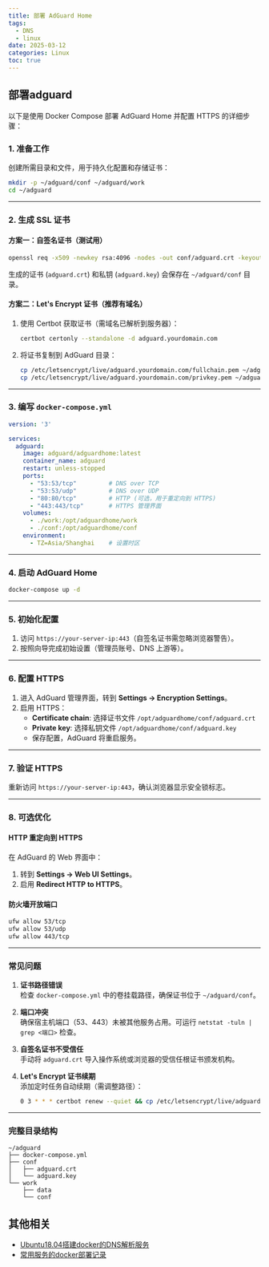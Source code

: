 ```yaml
---
title: 部署 AdGuard Home
tags:
  - DNS
  - linux
date: 2025-03-12
categories: Linux
toc: true
---
```

<!-- more -->

## 部署adguard

以下是使用 Docker Compose 部署 AdGuard Home 并配置 HTTPS 的详细步骤：

### **1. 准备工作**
创建所需目录和文件，用于持久化配置和存储证书：
```bash
mkdir -p ~/adguard/conf ~/adguard/work
cd ~/adguard
```

---

### **2. 生成 SSL 证书**
#### **方案一：自签名证书（测试用）**
```bash
openssl req -x509 -newkey rsa:4096 -nodes -out conf/adguard.crt -keyout conf/adguard.key -days 3650 -subj "/CN=adguard.home"
```
生成的证书 (`adguard.crt`) 和私钥 (`adguard.key`) 会保存在 `~/adguard/conf` 目录。

#### **方案二：Let's Encrypt 证书（推荐有域名）**
1. 使用 Certbot 获取证书（需域名已解析到服务器）：
   ```bash
   certbot certonly --standalone -d adguard.yourdomain.com
   ```
2. 将证书复制到 AdGuard 目录：
   ```bash
   cp /etc/letsencrypt/live/adguard.yourdomain.com/fullchain.pem ~/adguard/conf/adguard.crt
   cp /etc/letsencrypt/live/adguard.yourdomain.com/privkey.pem ~/adguard/conf/adguard.key
   ```

---

### **3. 编写 `docker-compose.yml`**
```yaml
version: '3'

services:
  adguard:
    image: adguard/adguardhome:latest
    container_name: adguard
    restart: unless-stopped
    ports:
      - "53:53/tcp"         # DNS over TCP
      - "53:53/udp"         # DNS over UDP
      - "80:80/tcp"         # HTTP (可选，用于重定向到 HTTPS)
      - "443:443/tcp"       # HTTPS 管理界面
    volumes:
      - ./work:/opt/adguardhome/work
      - ./conf:/opt/adguardhome/conf
    environment:
      - TZ=Asia/Shanghai    # 设置时区
```

---

### **4. 启动 AdGuard Home**
```bash
docker-compose up -d
```

---

### **5. 初始化配置**
1. 访问 `https://your-server-ip:443`（自签名证书需忽略浏览器警告）。
2. 按照向导完成初始设置（管理员账号、DNS 上游等）。

---

### **6. 配置 HTTPS**
1. 进入 AdGuard 管理界面，转到 **Settings → Encryption Settings**。
2. 启用 HTTPS：
   - **Certificate chain**: 选择证书文件 `/opt/adguardhome/conf/adguard.crt`
   - **Private key**: 选择私钥文件 `/opt/adguardhome/conf/adguard.key`
   - 保存配置，AdGuard 将重启服务。

---

### **7. 验证 HTTPS**
重新访问 `https://your-server-ip:443`，确认浏览器显示安全锁标志。

---

### **8. 可选优化**
#### **HTTP 重定向到 HTTPS**
在 AdGuard 的 Web 界面中：
1. 转到 **Settings → Web UI Settings**。
2. 启用 **Redirect HTTP to HTTPS**。

#### **防火墙开放端口**
```bash
ufw allow 53/tcp
ufw allow 53/udp
ufw allow 443/tcp
```

---

### **常见问题**
1. **证书路径错误**  
   检查 `docker-compose.yml` 中的卷挂载路径，确保证书位于 `~/adguard/conf`。

2. **端口冲突**  
   确保宿主机端口（53、443）未被其他服务占用。可运行 `netstat -tuln | grep <端口>` 检查。

3. **自签名证书不受信任**  
   手动将 `adguard.crt` 导入操作系统或浏览器的受信任根证书颁发机构。

4. **Let's Encrypt 证书续期**  
   添加定时任务自动续期（需调整路径）：
   ```bash
   0 3 * * * certbot renew --quiet && cp /etc/letsencrypt/live/adguard.yourdomain.com/* ~/adguard/conf/ && docker restart adguard
   ```

---

### **完整目录结构**
```
~/adguard
├── docker-compose.yml
├── conf
│   ├── adguard.crt
│   └── adguard.key
└── work
    ├── data
    └── conf
```


## 其他相关
- [Ubuntu18.04搭建docker的DNS解析服务](../../2019/09/031013)
- [常用服务的docker部署记录](../../2021/10/091725)